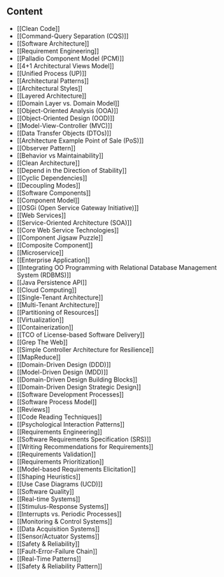 
## Content
- [[Clean Code]]
- [[Command-Query Separation (CQS)]]
- [[Software Architecture]]
- [[Requirement Engineering]]
- [[Palladio Component Model (PCM)]]
- [[4+1 Architectural Views Model]]
- [[Unified Process (UP)]]
- [[Architectural Patterns]]
- [[Architectural Styles]]
- [[Layered Architecture]]
- [[Domain Layer vs. Domain Model]]
- [[Object-Oriented Analysis (OOA)]]
- [[Object-Oriented Design (OOD)]]
- [[Model-View-Controller (MVC)]]
- [[Data Transfer Objects (DTOs)]]
- [[Architecture Example Point of Sale (PoS)]]
- [[Observer Pattern]]
- [[Behavior vs Maintainability]]
- [[Clean Architecture]]
- [[Depend in the Direction of Stability]]
- [[Cyclic Dependencies]]
- [[Decoupling Modes]]
- [[Software Components]]
- [[Component Model]]
- [[OSGi (Open Service Gateway Initiative)]]
- [[Web Services]]
- [[Service-Oriented Architecture (SOA)]]
- [[Core Web Service Technologies]]
- [[Component Jigsaw Puzzle]]
- [[Composite Component]]
- [[Microservice]]
- [[Enterprise Application]]
- [[Integrating OO Programming with Relational Database Management System (RDBMS)]]
- [[Java Persistence API]]
- [[Cloud Computing]]
- [[Single-Tenant Architecture]]
- [[Multi-Tenant Architecture]]
- [[Partitioning of Resources]]
- [[Virtualization]]
- [[Containerization]]
- [[TCO of License-based Software Delivery]]
- [[Grep The Web]]
- [[Simple Controller Architecture for Resilience]]
- [[MapReduce]]
- [[Domain-Driven Design (DDD)]]
- [[Model-Driven Design (MDD)]]
- [[Domain-Driven Design Building Blocks]]
- [[Domain-Driven Design Strategic Design]]
- [[Software Development Processes]]
- [[Software Process Model]]
- [[Reviews]]
- [[Code Reading Techniques]]
- [[Psychological Interaction Patterns]]
- [[Requirements Engineering]]
- [[Software Requirements Specification (SRS)]]
- [[Writing Recommendations for Requirements]]
- [[Requirements Validation]]
- [[Requirements Prioritization]]
- [[Model-based Requirements Elicitation]]
- [[Shaping Heuristics]]
- [[Use Case Diagrams (UCD)]]
- [[Software Quality]]
- [[Real-time Systems]]
- [[Stimulus-Response Systems]]
- [[Interrupts vs. Periodic Processes]]
- [[Monitoring & Control Systems]]
- [[Data Acquisition Systems]]
- [[Sensor/Actuator Systems]]
- [[Safety & Reliability]]
- [[Fault-Error-Failure Chain]]
- [[Real-Time Patterns]]
- [[Safety & Reliability Pattern]]